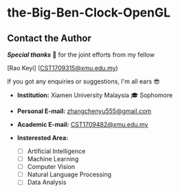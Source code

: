 # the-Big-Ben-Clock-OpenGL





## Contact the Author  

***Special thanks*** :pray: for the joint efforts from my fellow

[Rao Keyi] (CST1709315@xmu.edu.my)  


If you got any enquiries or suggestions, I'm all ears :sunglasses:  

- **Institution:**  Xiamen University Malaysia  :mortar_board: Sophomore  
- **Personal E-mail:** zhangchenyu555@gmail.com   
- **Academic E-mail:** CST1709482@xmu.edu.my  
- **Insterested Area:**

  - [ ] Artificial Intelligence  
  - [ ] Machine Learning  
  - [ ] Computer Vision  
  - [ ] Natural Language Processing  
  - [ ] Data Analysis
